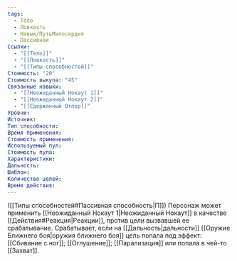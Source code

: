 ```yaml
---
tags:
  - Тело
  - Ловкость
  - Навык/ПутьМилосердия
  - Пассивная
Ссылки:
  - "[[Тело]]"
  - "[[Ловкость]]"
  - "[[Типы способностей]]"
Стоимость: "20"
Стоимость выкупа: "45"
Связанные навыки:
  - "[[Неожиданный Нокаут 1]]"
  - "[[Неожиданный Нокаут 2]]"
  - "[[Сдержанный Отпор]]"
Уровни:
Источник:
Тип способности:
Время применения:
Стоимость применения:
Используемый пул:
Стоимость пула:
Характеристики:
Дальность:
Шаблон:
Количество целей:
Время действия:
---
```

([[Типы способностей#Пассивная способность|П]]) Персонаж может применить [[Неожиданный Нокаут 1|Неожиданный Нокаут]] в качестве [[Действия#Реакция|Реакции]], против цели вызвавшей ее срабатывание. Срабатывает, если на [[Дальность|дальности]] [[Оружие Ближнего боя|оружия ближнего боя]] цель попала под эффект: [[Сбивание с ног]]; [[Оглушение]]; [[Парализация]] или попала в чей-то [[Захват]].   